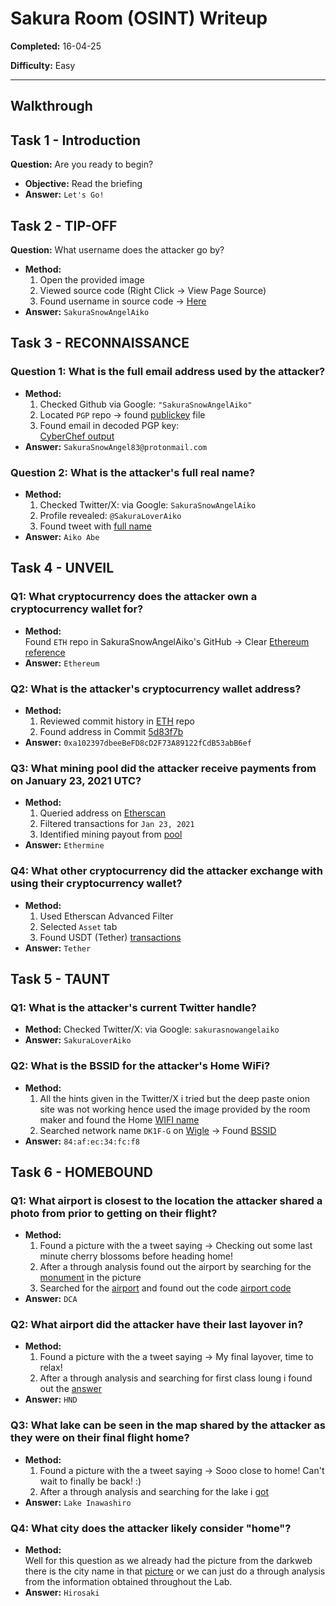 #  Sakura Room (OSINT) Writeup  

**Completed:** 16-04-25 

**Difficulty:**  Easy 
 

---

##  Walkthrough

## Task 1 - Introduction
**Question:** Are you ready to begin?
- **Objective:** Read the briefing 
- **Answer:** `Let's Go!` 

## Task 2 - TIP-OFF
**Question:** What username does the attacker go by?
- **Method:**
  1. Open the provided image
  2. Viewed source code (Right Click → View Page Source)
  3.  Found username in source code → [Here](screenshots/tip-off.png)
- **Answer:** `SakuraSnowAngelAiko`

## Task 3 - RECONNAISSANCE

### Question 1: What is the full email address used by the attacker?
- **Method:**
  1. Checked Github via Google: `"SakuraSnowAngelAiko"`
  2. Located `PGP` repo → found [publickey](screenshots/PGP.png) file
  3. Found email in decoded PGP key:  
  [CyberChef output](screenshots/cyberchef.png)
- **Answer:** `SakuraSnowAngel83@protonmail.com`

### Question 2: What is the attacker's full real name?
- **Method:**
  1. Checked Twitter/X: via Google: `SakuraSnowAngelAiko `
  2. Profile revealed: `@SakuraLoverAiko`
  3. Found tweet with [full name](screenshots/fullname.png)
- **Answer:** `Aiko Abe`

## Task 4 - UNVEIL

### Q1: What cryptocurrency does the attacker own a cryptocurrency wallet for?
- **Method:**  
  Found `ETH` repo in SakuraSnowAngelAiko's GitHub → Clear   [Ethereum reference](screenshots/etherium.png)
- **Answer:** `Ethereum`  

### Q2: What is the attacker's cryptocurrency wallet address?
- **Method:**
  1. Reviewed commit history in [ETH](screenshots/walletaddress1.png) repo
  2. Found address in Commit [5d83f7b](screenshots/walletaddress2.png)
- **Answer:** `0xa102397dbeeBeFD8cD2F73A89122fCdB53abB6ef`  

### Q3: What mining pool did the attacker receive payments from on January 23, 2021 UTC?
- **Method:**
  1. Queried address on [Etherscan](https://etherscan.io)
  2. Filtered transactions for `Jan 23, 2021`
  3. Identified mining payout from [pool](screenshots/payment.png)
- **Answer:** `Ethermine`  

### Q4: What other cryptocurrency did the attacker exchange with using their cryptocurrency wallet?
- **Method:**  
  1. Used Etherscan Advanced Filter 
  2. Selected `Asset` tab  
  3. Found USDT (Tether) [transactions](screenshots/othercrypto.png)
- **Answer:** `Tether`

## Task 5 - TAUNT

### Q1: What is the attacker's current Twitter handle?
- **Method:**
    Checked Twitter/X: via Google: `sakurasnowangelaiko `
- **Answer:** `SakuraLoverAiko`

### Q2: What is the BSSID for the attacker's Home WiFi? 
- **Method:**
  1. All the hints given in the Twitter/X i tried but the deep paste onion site was not working hence used the image provided by the room maker and found the Home [WIFI name](screenshots/darkweb.png)
  2. Searched network name `DK1F-G` on [Wigle](https://wigle.net/) → Found [BSSID](screenshots/wigle.png)
- **Answer:** `84:af:ec:34:fc:f8`

## Task 6 - HOMEBOUND

### Q1: What airport is closest to the location the attacker shared a photo from prior to getting on their flight?
- **Method:**  
  1. Found a picture with the a tweet saying -> Checking out some last minute cherry blossoms before heading home!
  2. After a through analysis found out the airport by searching for the [monument](screenshots/twitterpic.png) in the picture
  3. Searched for the [airport](https://www.nationsonline.org/oneworld/IATA_Codes/airport_code_list.htm) and found out the code [airport code](screenshots/airportcode.png)
- **Answer:** `DCA`  

### Q2: What airport did the attacker have their last layover in?
- **Method:**  
  1. Found a picture with the a tweet saying -> My final layover, time to relax!
  2. After a through analysis and searching for first class loung i found out the [answer](screenshots/lounge.png)
- **Answer:** `HND`  

### Q3: What lake can be seen in the map shared by the attacker as they were on their final flight home?
- **Method:**  
  1. Found a picture with the a tweet saying -> Sooo close to home! Can't wait to finally be back! :)
  2. After a through analysis and searching for the lake i [got](screenshots/lake.png)
- **Answer:** `Lake Inawashiro`  

### Q4: What city does the attacker likely consider "home"?
- **Method:**  
  Well for this question as we already had the picture from the darkweb there is the city name in that [picture](screenshots/darkweb.png)  or we can just do a through analysis from the information obtained throughout the Lab.
- **Answer:** `Hirosaki`  
